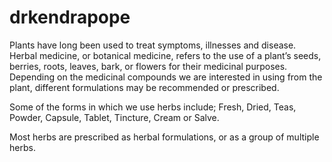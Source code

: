 # drkendrapope
Plants have long been used to treat symptoms, illnesses and disease. Herbal medicine, or botanical medicine, refers to the use of a plant’s seeds, berries, roots, leaves, bark, or flowers for their medicinal purposes. Depending on the medicinal compounds we are interested in using from the plant, different formulations may be recommended or prescribed. 

Some of the forms in which we use herbs include; Fresh, Dried, Teas, Powder, Capsule, Tablet, Tincture, Cream or Salve.

Most herbs are prescribed as herbal formulations, or as a group of multiple herbs.
